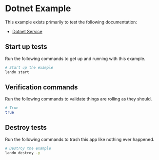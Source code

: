 Dotnet Example
==============

This example exists primarily to test the following documentation:

* [Dotnet Service](https://docs.devwithlando.io/tutorial/dotnet.html)

Start up tests
--------------

Run the following commands to get up and running with this example.

```bash
# Start up the example
lando start
```

Verification commands
---------------------

Run the following commands to validate things are rolling as they should.

```bash
# True
true
```

Destroy tests
-------------

Run the following commands to trash this app like nothing ever happened.

```bash
# Destroy the example
lando destroy -y
```
